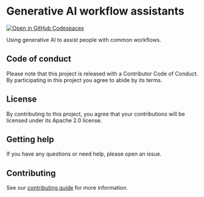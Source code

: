 # Generative AI workflow assistants

[![Open in GitHub Codespaces](https://github.com/codespaces/badge.svg)](https://codespaces.new/brylie/generative-ai-workflow-assistants?quickstart=1)

Using generative AI to assist people with common workflows.

## Code of conduct

Please note that this project is released with a Contributor Code of Conduct. By participating in this project you agree to abide by its terms.

## License

By contributing to this project, you agree that your contributions will be licensed under its Apache 2.0 license.

## Getting help

If you have any questions or need help, please open an issue.

## Contributing

See our [contributing guide](docs/CONTRIBUTING.md) for more information.
